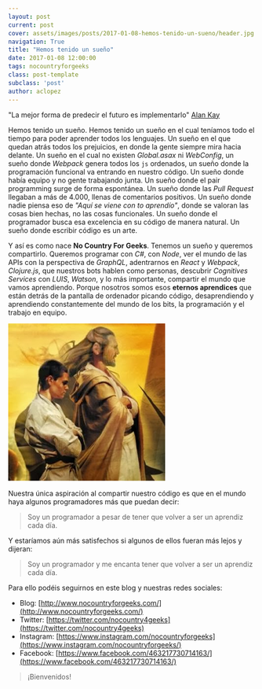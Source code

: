 ```yaml
---
layout: post
current: post
cover: assets/images/posts/2017-01-08-hemos-tenido-un-sueno/header.jpg
navigation: True
title: "Hemos tenido un sueño"
date: 2017-01-08 12:00:00
tags: nocountryforgeeks
class: post-template
subclass: 'post'
author: aclopez
---
```



"La mejor forma de predecir el futuro es implementarlo" [Alan Kay](https://hipertextual.com/2011/10/historia-de-la-tecnologia-alan-kay-padre-legitimo-de-la-computacion-personal)

Hemos tenido un sueño. Hemos tenido un sueño en el cual teníamos todo el tiempo para poder aprender todos los lenguajes. Un sueño en el que quedan atrás todos los prejuicios, en donde la gente siempre mira hacia delante. Un sueño en el cual no existen _Global.asax_ ni _WebConfig_, un sueño donde _Webpack_ genera todos los ```js``` ordenados, un sueño donde la programación funcional va entrando en nuestro código. Un sueño donde había equipo y no gente trabajando junta. Un sueño donde el pair programming surge de forma espontánea. Un sueño donde las _Pull Request_ llegaban a más de 4.000, llenas de comentarios positivos. Un sueño donde nadie piensa eso de _"Aquí se viene con to aprendío"_, donde se valoran las cosas bien hechas, no las cosas funcionales. Un sueño donde el programador busca esa excelencia en su código de manera natural. Un sueño donde escribir código es un arte.

Y así es como nace __No Country For Geeks__. Tenemos un sueño y queremos compartirlo. Queremos programar con _C#_, con _Node_, ver el mundo de las APIs con la perspectiva de _GraphQL_, adentrarnos en _React_ y _Webpack_, _Clojure.js_, que nuestros bots hablen como personas, descubrir _Cognitives Services_ con _LUIS_, _Watson_, y lo más importante, compartir el mundo que vamos aprendiendo. Porque nosotros somos esos __eternos aprendices__ que están detrás de la pantalla de ordenador picando código, desaprendiendo y aprendiendo constantemente del mundo de los bits, la programación y el trabajo en equipo.

![Padawan](assets/images/posts/2017-01-08-hemos-tenido-un-sueno/starwars.jpg)

Nuestra única aspiración al compartir nuestro código es que en el mundo haya algunos programadores más que puedan decir:

> Soy un programador a pesar de tener que volver a ser un aprendiz cada día.

Y estaríamos aún más satisfechos si algunos de ellos fueran más lejos y dijeran:

> Soy un programador y me encanta tener que volver a ser un aprendiz cada día.

Para ello podéis seguirnos en este blog y nuestras redes sociales:

* Blog: [http://www.nocountryforgeeks.com/](http://www.nocountryforgeeks.com/)
* Twitter: [https://twitter.com/nocountry4geeks](https://twitter.com/nocountry4geeks)
* Instagram: [https://www.instagram.com/nocountryforgeeks](https://www.instagram.com/nocountryforgeeks/)
* Facebook: [https://www.facebook.com/463217730714163/](https://www.facebook.com/463217730714163/)

> ¡Bienvenidos!
